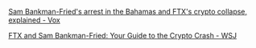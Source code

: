 
[Sam Bankman-Fried's arrest in the Bahamas and FTX's crypto collapse, explained - Vox](https://www.vox.com/the-goods/23451761/ftx-sam-bankman-fried-arrest-bankrupt-bitcoin-alameda)

[FTX and Sam Bankman-Fried: Your Guide to the Crypto Crash - WSJ](https://www.wsj.com/articles/ftx-and-sam-bankman-fried-your-guide-to-the-crypto-crash-11669375609)
